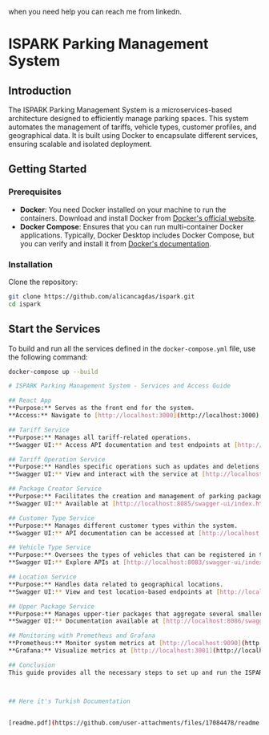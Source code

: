 when you need help you can reach me from linkedn.

# ISPARK Parking Management System

## Introduction

The ISPARK Parking Management System is a microservices-based architecture designed to efficiently manage parking spaces. This system automates the management of tariffs, vehicle types, customer profiles, and geographical data. It is built using Docker to encapsulate different services, ensuring scalable and isolated deployment.

## Getting Started

### Prerequisites

- **Docker**: You need Docker installed on your machine to run the containers. Download and install Docker from [Docker's official website](https://www.docker.com/get-started).
- **Docker Compose**: Ensures that you can run multi-container Docker applications. Typically, Docker Desktop includes Docker Compose, but you can verify and install it from [Docker's documentation](https://docs.docker.com/compose/install/).

### Installation

Clone the repository:

```bash
git clone https://github.com/alicancagdas/ispark.git
cd ispark
```



## Start the Services

To build and run all the services defined in the `docker-compose.yml` file, use the following command:

```bash
docker-compose up --build

# ISPARK Parking Management System - Services and Access Guide

## React App
**Purpose:** Serves as the front end for the system.  
**Access:** Navigate to [http://localhost:3000](http://localhost:3000) to view the main application interface.

## Tariff Service
**Purpose:** Manages all tariff-related operations.  
**Swagger UI:** Access API documentation and test endpoints at [http://localhost:8080/swagger-ui/index.html#/](http://localhost:8080/swagger-ui/index.html#/).

## Tariff Operation Service
**Purpose:** Handles specific operations such as updates and deletions for tariffs.  
**Swagger UI:** View and interact with the service at [http://localhost:8081/swagger-ui/index.html#/](http://localhost:8081/swagger-ui/index.html#/).

## Package Creator Service
**Purpose:** Facilitates the creation and management of parking packages.  
**Swagger UI:** Available at [http://localhost:8085/swagger-ui/index.html#/](http://localhost:8085/swagger-ui/index.html#/).

## Customer Type Service
**Purpose:** Manages different customer types within the system.  
**Swagger UI:** API documentation can be accessed at [http://localhost:8082/swagger-ui/index.html#/](http://localhost:8082/swagger-ui/index.html#/).

## Vehicle Type Service
**Purpose:** Oversees the types of vehicles that can be registered in the system.  
**Swagger UI:** Explore APIs at [http://localhost:8083/swagger-ui/index.html#/](http://localhost:8083/swagger-ui/index.html#/).

## Location Service
**Purpose:** Handles data related to geographical locations.  
**Swagger UI:** View and test location-based endpoints at [http://localhost:8084/swagger-ui/index.html#/](http://localhost:8084/swagger-ui/index.html#/).

## Upper Package Service
**Purpose:** Manages upper-tier packages that aggregate several smaller packages.  
**Swagger UI:** Documentation available at [http://localhost:8086/swagger-ui/index.html#/](http://localhost:8086/swagger-ui/index.html#/).

## Monitoring with Prometheus and Grafana
**Prometheus:** Monitor system metrics at [http://localhost:9090](http://localhost:9090).  
**Grafana:** Visualize metrics at [http://localhost:3001](http://localhost:3001).

## Conclusion
This guide provides all the necessary steps to set up and run the ISPARK Parking Management System. Each service is accessible via its respective port as outlined above, with Swagger UI enabled for interacting with the APIs directly.



## Here it's Turkish Documentation


[readme.pdf](https://github.com/user-attachments/files/17084478/readme.pdf)
